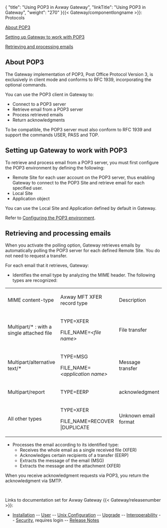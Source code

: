 {
    "title": "Using POP3 in Axway Gateway",
    "linkTitle": "Using POP3 in Gateway",
    "weight": "270"
}{{< Gateway/componentlongname  >}}: Protocols

[About POP3](#About_POP3)

[Setting up Gateway to work with POP3](#working_with_POP3)

[Retrieving and processing emails](#Retrieving_and_processing_emails)

<span id="About_POP3"></span>

## About POP3

The Gateway implementation of POP3, Post Office Protocol Version 3, is exclusively in client mode and conforms to RFC 1939, incorporating the optional commands.

You can use the POP3 client in Gateway to:

-   Connect to a POP3 server
-   Retrieve email from a POP3 server
-   Process retrieved emails
-   Return acknowledgments

To be compatible, the POP3 server must also conform to RFC 1939 and support the commands USER, PASS and TOP.

<span id="working_with_POP3"></span>

## Setting up Gateway to work with POP3

To retrieve and process email from a POP3 server, you must first configure the POP3 environment by defining the following:

-   Remote Site for each user account on the POP3 server, thus enabling Gateway to connect to the POP3 Site and retrieve email for each specified user.
-   Local Site
-   Application object

You can use the Local Site and Application defined by default in Gateway.

Refer to [Configuring the POP3 environment](../pop3_config).

<span id="Retrieving_and_processing_emails"></span>

## Retrieving and processing emails

When you activate the polling option, Gateway retrieves emails by automatically polling the POP3 server for each defined Remote Site. You do not need to request a transfer.

For each email that it retrieves, Gateway:

-   Identifies the email type by analyzing the MIME header. The following types are recognized:

<table>
         
         
         
         
   
   <tbody>
      <tr>
         <td><p>MIME content-type</p>         </td>
         <td><p>Axway MFT XFER record type</p>         </td>
         <td><p>Description</p>         </td>
      </tr>
      <tr>
         <td><p>Multipart/* : with a single attached file</p>         </td>
         <td><p>TYPE=XFER</p>
<p>FILE_NAME=<em>&lt;file name&gt;</em></p>         </td>
         <td><p>File transfer</p>         </td>
      </tr>
      <tr>
         <td><p>Multipart/alternative text/*</p>         </td>
         <td><p>TYPE=MSG</p>
<p>FILE_NAME=<em>&lt;application name&gt;</em></p>         </td>
         <td><p>Message transfer</p>         </td>
      </tr>
      <tr>
         <td><p>Multipart/report</p>         </td>
         <td><p>TYPE=EERP</p>         </td>
         <td><p>acknowledgment</p>         </td>
      </tr>
      <tr>
         <td><p>All other types</p>         </td>
         <td><p>TYPE=XFER</p>
<p>FILE_NAME=RECOVER |DUPLICATE</p>         </td>
         <td><p>Unknown email format</p>         </td>
      </tr>
   </tbody>
</table>

-   Processes the email according to its identified type:
    -   Receives the whole email as a single received file (XFER)
    -   Acknowledges certain recipients of a transfer (EERP)
    -   Extracts the message of the email (MSG)
    -   Extracts the message and the attachment (XFER)

When you receive acknowledgment requests via POP3, you return the acknowledgment via SMTP.

 

Links to documentation set for Axway Gateway {{< Gateway/releasenumber  >}}:

-   [Installation](/bundle/Gateway_6173_InstallationGuide_allOS_en_HTML5/page/Content/start_page.htm) -- [User](/bundle/Gateway_6173_UsersGuide_allOS_en_HTML5/page/Content/start_page.htm) -- [Unix Configuration](/bundle/Gateway_6173_ConfigurationGuide_UNIX_en_HTML5/page/Content/start_page.htm) -- [Upgrade](/bundle/Gateway_6173_UpgradeGuide_allOS_en_HTML5/page/Content/start_page.htm) -- [Interoperability](/bundle/Gateway_6173_InteroperabilityGuide_allOS_en_HTML5/page/Content/start_page.htm) -- [Security](/bundle/Gateway_6173_SecurityGuide_allOS_en_HTML5/page/Content/start_page.htm), requires login -- [Release Notes](/bundle/Gateway_6173_ReleaseNotes_allOS_en_HTML5/page/Content/Gateway_ReleaseNotes_allOS_en.htm)

